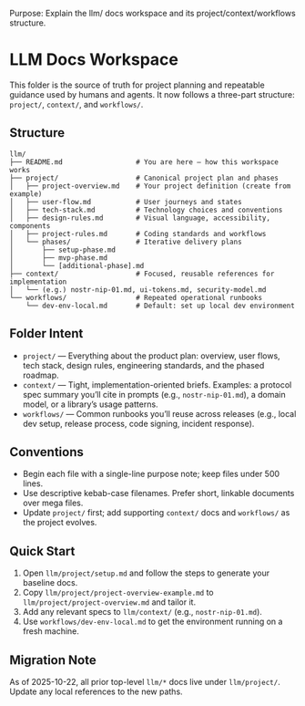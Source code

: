 Purpose: Explain the llm/ docs workspace and its project/context/workflows structure.

# LLM Docs Workspace

This folder is the source of truth for project planning and repeatable guidance used by humans and agents. It now follows a three-part structure: `project/`, `context/`, and `workflows/`.

## Structure

```
llm/
├── README.md                  # You are here — how this workspace works
├── project/                   # Canonical project plan and phases
│   ├── project-overview.md    # Your project definition (create from example)
│   ├── user-flow.md           # User journeys and states
│   ├── tech-stack.md          # Technology choices and conventions
│   ├── design-rules.md        # Visual language, accessibility, components
│   ├── project-rules.md       # Coding standards and workflows
│   └── phases/                # Iterative delivery plans
│       ├── setup-phase.md
│       ├── mvp-phase.md
│       └── [additional-phase].md
├── context/                   # Focused, reusable references for implementation
│   └── (e.g.) nostr-nip-01.md, ui-tokens.md, security-model.md
└── workflows/                 # Repeated operational runbooks
    └── dev-env-local.md       # Default: set up local dev environment
```

## Folder Intent
- `project/` — Everything about the product plan: overview, user flows, tech stack, design rules, engineering standards, and the phased roadmap.
- `context/` — Tight, implementation-oriented briefs. Examples: a protocol spec summary you’ll cite in prompts (e.g., `nostr-nip-01.md`), a domain model, or a library’s usage patterns.
- `workflows/` — Common runbooks you’ll reuse across releases (e.g., local dev setup, release process, code signing, incident response).

## Conventions
- Begin each file with a single-line purpose note; keep files under 500 lines.
- Use descriptive kebab-case filenames. Prefer short, linkable documents over mega files.
- Update `project/` first; add supporting `context/` docs and `workflows/` as the project evolves.

## Quick Start
1. Open `llm/project/setup.md` and follow the steps to generate your baseline docs.
2. Copy `llm/project/project-overview-example.md` to `llm/project/project-overview.md` and tailor it.
3. Add any relevant specs to `llm/context/` (e.g., `nostr-nip-01.md`).
4. Use `workflows/dev-env-local.md` to get the environment running on a fresh machine.

## Migration Note
As of 2025-10-22, all prior top-level `llm/*` docs live under `llm/project/`. Update any local references to the new paths.

